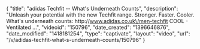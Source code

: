 {
    "title": "adidas Techfit -- What's Underneath Counts",
    "description": "Unleash your potential with the new Techfit range. Stronger. Faster. Cooler. What's underneath counts: http:\/\/www.adidas.co.uk\/men-techfit COOL - Ventilated ...",
    "videoid": "150796",
    "date_created": "1396646876",
    "date_modified": "1418181254",
    "type": "captivate",
    "layout": "video",
    "url": "\/v\/adidas-techfit-what-s-underneath-counts\/150796"
}